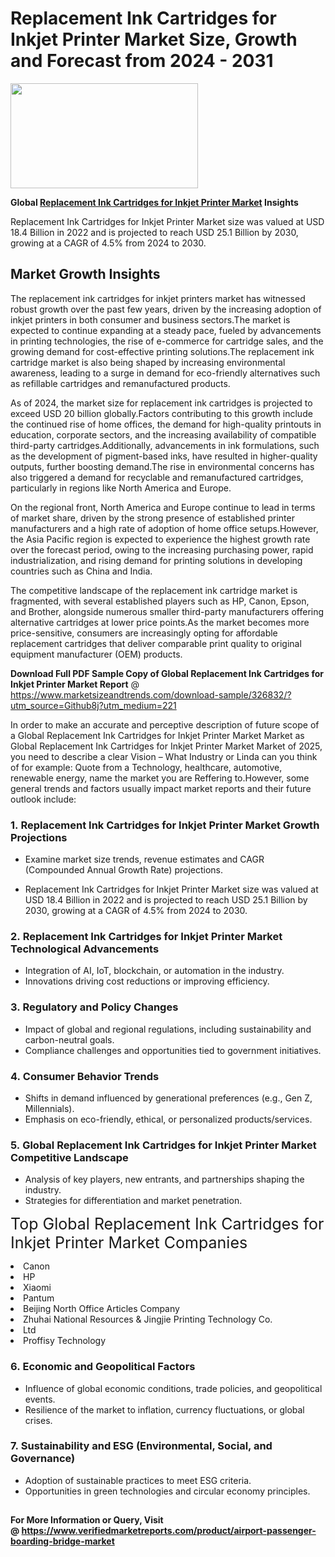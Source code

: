 <H1>Replacement Ink Cartridges for Inkjet Printer Market Size, Growth and Forecast from 2024 - 2031</H1><img class="aligncenter size-medium wp-image-584254" src="https://thirdeyenews.in/wp-content/uploads/2024/09/Global-Market-Research-300x168.jpeg" alt="" width="300" height="168" /><p><strong>Global&nbsp;<a href="https://www.marketsizeandtrends.com/download-sample/326832/?utm_source=Github8j?utm_medium=221">Replacement Ink Cartridges for Inkjet Printer Market</a> Insights</strong></p><p>Replacement Ink Cartridges for Inkjet Printer Market size was valued at USD 18.4 Billion in 2022 and is projected to reach USD 25.1 Billion by 2030, growing at a CAGR of 4.5% from 2024 to 2030.</p><p><h2>Market Growth Insights</h2> <p>The replacement ink cartridges for inkjet printers market has witnessed robust growth over the past few years, driven by the increasing adoption of inkjet printers in both consumer and business sectors.The market is expected to continue expanding at a steady pace, fueled by advancements in printing technologies, the rise of e-commerce for cartridge sales, and the growing demand for cost-effective printing solutions.The replacement ink cartridge market is also being shaped by increasing environmental awareness, leading to a surge in demand for eco-friendly alternatives such as refillable cartridges and remanufactured products.</p> <p>As of 2024, the market size for replacement ink cartridges is projected to exceed USD 20 billion globally.Factors contributing to this growth include the continued rise of home offices, the demand for high-quality printouts in education, corporate sectors, and the increasing availability of compatible third-party cartridges.Additionally, advancements in ink formulations, such as the development of pigment-based inks, have resulted in higher-quality outputs, further boosting demand.The rise in environmental concerns has also triggered a demand for recyclable and remanufactured cartridges, particularly in regions like North America and Europe.</p> <p>On the regional front, North America and Europe continue to lead in terms of market share, driven by the strong presence of established printer manufacturers and a high rate of adoption of home office setups.However, the Asia Pacific region is expected to experience the highest growth rate over the forecast period, owing to the increasing purchasing power, rapid industrialization, and rising demand for printing solutions in developing countries such as China and India.</p> <p>The competitive landscape of the replacement ink cartridge market is fragmented, with several established players such as HP, Canon, Epson, and Brother, alongside numerous smaller third-party manufacturers offering alternative cartridges at lower price points.As the market becomes more price-sensitive, consumers are increasingly opting for affordable replacement cartridges that deliver comparable print quality to original equipment manufacturer (OEM) products.</p> <p><span class=""><strong>Download Full PDF Sample Copy of Global Replacement Ink Cartridges for Inkjet Printer Market Report</strong> @ <a href="https://www.marketsizeandtrends.com/download-sample/326832/?utm_source=Github8j?utm_medium=221" target="_blank">https://www.marketsizeandtrends.com/download-sample/326832/?utm_source=Github8j?utm_medium=221</a></span></p><p>In order to make an accurate and perceptive description of future scope of a Global&nbsp;Replacement Ink Cartridges for Inkjet Printer Market Market as Global&nbsp;Replacement Ink Cartridges for Inkjet Printer Market Market of 2025, you need to describe a clear Vision &ndash; What Industry or Linda can you think of for example: Quote from a Technology, healthcare, automotive, renewable energy, name the market you are Reffering to.However, some general trends and factors usually impact market reports and their future outlook include:</p><h3>1.&nbsp;<strong>Replacement Ink Cartridges for Inkjet Printer Market Growth Projections</strong></h3><ul><li>Examine market size trends, revenue estimates and CAGR (Compounded Annual Growth Rate) projections.</li><li><p>Replacement Ink Cartridges for Inkjet Printer Market size was valued at USD 18.4 Billion in 2022 and is projected to reach USD 25.1 Billion by 2030, growing at a CAGR of 4.5% from 2024 to 2030.</p></li></ul><h3>2.&nbsp;<strong>Replacement Ink Cartridges for Inkjet Printer Market Technological Advancements</strong></h3><ul><li>Integration of AI, IoT, blockchain, or automation in the industry.</li><li>Innovations driving cost reductions or improving efficiency.</li></ul><h3>3.&nbsp;<strong>Regulatory and Policy Changes</strong></h3><ul><li>Impact of global and regional regulations, including sustainability and carbon-neutral goals.</li><li>Compliance challenges and opportunities tied to government initiatives.</li></ul><h3>4.&nbsp;<strong>Consumer Behavior Trends</strong></h3><ul><li>Shifts in demand influenced by generational preferences (e.g., Gen Z, Millennials).</li><li>Emphasis on eco-friendly, ethical, or personalized products/services.</li></ul><h3>5.&nbsp;<strong>Global Replacement Ink Cartridges for Inkjet Printer Market Competitive Landscape</strong></h3><ul><li>Analysis of key players, new entrants, and partnerships shaping the industry.</li><li>Strategies for differentiation and market penetration.</li></ul><p data-pm-slice="1 1 []"><span style="color: inherit; font-family: inherit; font-size: 25px;">Top Global Replacement Ink Cartridges for Inkjet Printer Market Companies</span></p><div class="" data-test-id=""><p><li>Canon</li><li> HP</li><li> Xiaomi</li><li> Pantum</li><li> Beijing North Office Articles Company</li><li> Zhuhai National Resources & Jingjie Printing Technology Co.</li><li> Ltd</li><li> Proffisy Technology</li></p></div><h3>6.&nbsp;<strong>Economic and Geopolitical Factors</strong></h3><ul><li>Influence of global economic conditions, trade policies, and geopolitical events.</li><li>Resilience of the market to inflation, currency fluctuations, or global crises.</li></ul><h3>7.&nbsp;<strong>Sustainability and ESG (Environmental, Social, and Governance)</strong></h3><ul><li>Adoption of sustainable practices to meet ESG criteria.</li><li>Opportunities in green technologies and circular economy principles.</li></ul><h2><strong style="font-size: 14px;">For More Information or Query, Visit @&nbsp;</strong><a style="background-color: #ffffff; font-size: 14px;" href="https://www.marketsizeandtrends.com/report/replacement-ink-cartridges-for-inkjet-printer-market/" target="_blank">https://www.verifiedmarketreports.com/product/airport-passenger-boarding-bridge-market</a></h2>